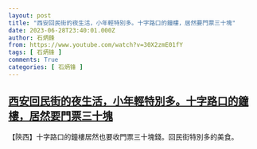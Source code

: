 ```yaml
---
layout: post
title: "西安回民街的夜生活，小年輕特別多。十字路口的鐘樓，居然要門票三十塊"
date: 2023-06-28T23:40:01.000Z
author: 石炳鋒
from: https://www.youtube.com/watch?v=30X2zmE01fY
tags: [ 石炳锋 ]
comments: True
categories: [ 石炳锋 ]
---
```

<!--1687995601000-->
[西安回民街的夜生活，小年輕特別多。十字路口的鐘樓，居然要門票三十塊](https://www.youtube.com/watch?v=30X2zmE01fY)
------

<div>
【陝西】十字路口的鐘樓居然也要收門票三十塊錢。回民街特別多的美食。
</div>

